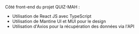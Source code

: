 Côté front-end du projet QUIZ-MAH :

- Utilisation de React JS avec TypeScript
- Utilisation de Mantine UI et MUI pour le design
- Utilisation d'Axios pour la récupération des données via l'API
